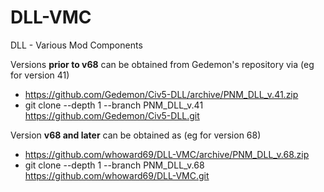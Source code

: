 # DLL-VMC
DLL - Various Mod Components

Versions **prior to v68** can be obtained from Gedemon's repository via (eg for version 41)
* https://github.com/Gedemon/Civ5-DLL/archive/PNM_DLL_v.41.zip
* git clone --depth 1 --branch PNM_DLL_v.41 https://github.com/Gedemon/Civ5-DLL.git
  
Version **v68 and later** can be obtained as (eg for version 68)
* https://github.com/whoward69/DLL-VMC/archive/PNM_DLL_v.68.zip
* git clone --depth 1 --branch PNM_DLL_v.68 https://github.com/whoward69/DLL-VMC.git
